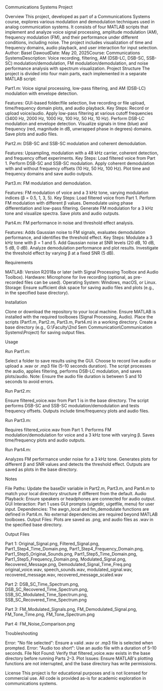 Communications Systems Project

Overview
This project, developed as part of a Communications Systems course, explores various modulation and demodulation techniques used in analog communication systems. It consists of four MATLAB scripts that implement and analyze voice signal processing, amplitude modulation (AM), frequency modulation (FM), and their performance under different conditions, including noise. The project includes visualization of time and frequency domains, audio playback, and user interaction for input selection.
Author: Basel DawoudDate: May 20, 2025Course: Communications SystemsDescription: Voice recording, filtering, AM (DSB-LC, DSB-SC, SSB-SC) modulation/demodulation, FM modulation/demodulation, and noise performance analysis with spectrum visualization.
Project Structure
The project is divided into four main parts, each implemented in a separate MATLAB script:

Part1.m: Voice signal processing, low-pass filtering, and AM (DSB-LC) modulation with envelope detection.

Features: GUI-based folder/file selection, live recording or file upload, time/frequency domain plots, and audio playback.
Key Steps:
Record or upload voice/audio.
Apply low-pass filtering at various cutoff frequencies (3400 Hz, 2000 Hz, 1000 Hz, 100 Hz, 50 Hz, 10 Hz).
Perform DSB-LC modulation and envelope detection.
Visualize signals in time (blue) and frequency (red, magnitude in dB, unwrapped phase in degrees) domains.
Save plots and audio files.




Part2.m: DSB-SC and SSB-SC modulation and coherent demodulation.

Features: Upsampling, modulation with a 48 kHz carrier, coherent detection, and frequency offset experiments.
Key Steps:
Load filtered voice from Part 1.
Perform DSB-SC and SSB-SC modulation.
Apply coherent demodulation with and without frequency offsets (10 Hz, 50 Hz, 100 Hz).
Plot time and frequency domains and save audio outputs.




Part3.m: FM modulation and demodulation.

Features: FM modulation of voice and a 3 kHz tone, varying modulation indices (β = 0.5, 1, 3, 5).
Key Steps:
Load filtered voice from Part 1.
Perform FM modulation with different β values.
Demodulate using phase differentiation and low-pass filtering.
Generate FM modulation for a 3 kHz tone and visualize spectra.
Save plots and audio outputs.




Part4.m: FM performance in noise and threshold effect analysis.

Features: Adds Gaussian noise to FM signals, evaluates demodulation performance, and identifies the threshold effect.
Key Steps:
Modulate a 3 kHz tone with β = 1 and 5.
Add Gaussian noise at SNR levels (20 dB, 10 dB, 5 dB, 0 dB).
Analyze demodulation performance and plot results.
Investigate the threshold effect by varying β at a fixed SNR (5 dB).





Requirements

MATLAB: Version R2018a or later (with Signal Processing Toolbox and Audio Toolbox).
Hardware: Microphone for live recording (optional, as pre-recorded files can be used).
Operating System: Windows, macOS, or Linux.
Storage: Ensure sufficient disk space for saving audio files and plots (e.g., in the specified base directory).

Installation

Clone or download the repository to your local machine.
Ensure MATLAB is installed with the required toolboxes (Signal Processing, Audio).
Place the scripts (Part1.m, Part2.m, Part3.m, Part4.m) in a working directory.
Create a base directory (e.g., G:\Faculty\2nd Sem Communication\Communication Systems\Project\) for saving output files.

Usage

Run Part1.m:

Select a folder to save results using the GUI.
Choose to record live audio or upload a .wav or .mp3 file (5–10 seconds duration).
The script processes the audio, applies filtering, performs DSB-LC modulation, and saves plots/audio.
Note: Ensure the audio file duration is between 5 and 10 seconds to avoid errors.


Run Part2.m:

Ensure filtered_voice.wav from Part 1 is in the base directory.
The script performs DSB-SC and SSB-SC modulation/demodulation and tests frequency offsets.
Outputs include time/frequency plots and audio files.


Run Part3.m:

Requires filtered_voice.wav from Part 1.
Performs FM modulation/demodulation for voice and a 3 kHz tone with varying β.
Saves time/frequency plots and audio outputs.


Run Part4.m:

Analyzes FM performance under noise for a 3 kHz tone.
Generates plots for different β and SNR values and detects the threshold effect.
Outputs are saved as plots in the base directory.



Notes

File Paths: Update the baseDir variable in Part2.m, Part3.m, and Part4.m to match your local directory structure if different from the default.
Audio Playback: Ensure speakers or headphones are connected for audio output.
GUI Interaction: Part 1 uses GUI prompts (uigetdir, uigetfile, menu) for user input.
Dependencies: The awgn_local and fm_demodulate functions are defined in Part4.m. No external dependencies are required beyond MATLAB toolboxes.
Output Files: Plots are saved as .png, and audio files as .wav in the specified base directory.

Output Files

Part 1:
Original_Signal.png, Filtered_Signal.png, Part1_Step4_Time_Domain.png, Part1_Step4_Frequency_Domain.png, Part1_Step5_Original_Sounds.png, Part1_Step5_Time_Domain.png, Part1_Step5_Frequency_Domain.png, Modulated_Signal.png, Recovered_Message.png, Demodulated_Signal_Time_Freq.png
original_voice.wav, speech_sounds.wav, modulated_signal.wav, recovered_message.wav, recovered_message_scaled.wav


Part 2:
DSB_SC_Time_Spectrum.png, DSB_SC_Recovered_Time_Spectrum.png, SSB_SC_Modulated_Time_Spectrum.png, SSB_SC_Recovered_Time_Spectrum.png


Part 3:
FM_Modulated_Signals.png, FM_Demodulated_Signal.png, FM_Tone_Time.png, FM_Tone_Spectrum.png


Part 4:
FM_Noise_Comparison.png



Troubleshooting

Error: "No file selected": Ensure a valid .wav or .mp3 file is selected when prompted.
Error: "Audio too short": Use an audio file with a duration of 5–10 seconds.
File Not Found: Verify that filtered_voice.wav exists in the base directory before running Parts 2–3.
Plot Issues: Ensure MATLAB's plotting functions are not interrupted, and the base directory has write permissions.

License
This project is for educational purposes and is not licensed for commercial use. All code is provided as-is for academic exploration in communications systems.
